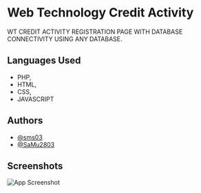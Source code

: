 
# Web Technology Credit Activity

WT CREDIT ACTIVITY REGISTRATION PAGE WITH DATABASE CONNECTIVITY USING ANY DATABASE.


## Languages Used

- PHP,
- HTML,
- CSS,
- JAVASCRIPT
## Authors

- [@sms03](https://github.com/sms03)
- [@SaMu2803](https://github.com/SaMu2803)


## Screenshots

![App Screenshot](https://via.placeholder.com/468x300?text=App+Screenshot+Here)

